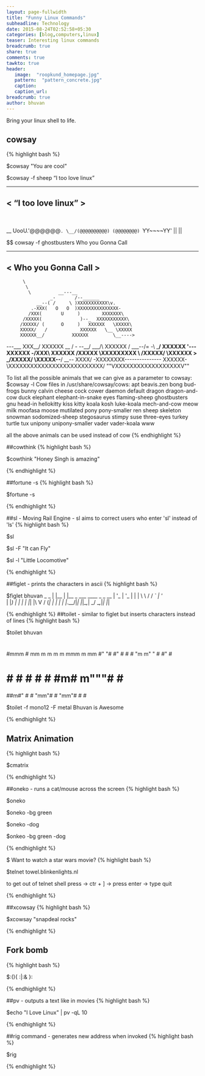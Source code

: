 ```yaml
---
layout: page-fullwidth
title: "Funny Linux Commands"
subheadline: Technology
date: 2015-08-24T02:52:58+05:30
categories: [blog,computers,linux]
teaser: Interesting linux commands
breadcrumb: true
share: true
comments: true
tawkto: true
header:
   image:  "roopkund_homepage.jpg"
   pattern:  "pattern_concrete.jpg"
   caption:
   caption_url:
breadcrumb: true
author: bhuvan    
---
```


Bring your linux shell to life.

## cowsay
{% highlight bash %}

$cowsay "You are cool"


$cowsay -f sheep “I too love linux”
 ____________________
< “I too love linux” >
 --------------------
  \
   \
       __
      UooU\.'@@@@@@`.
      \__/(@@@@@@@@@@)
           (@@@@@@@@)
           `YY~~~~YY'
            ||    ||

$$ cowsay -f ghostbusters Who you Gonna Call
 ____________________
< Who you Gonna Call >
 --------------------
          \
           \
            \          __---__
                    _-       /--______
               __--( /     \ )XXXXXXXXXXX\v.
             .-XXX(   O   O  )XXXXXXXXXXXXXXX-
            /XXX(       U     )        XXXXXXX\
          /XXXXX(              )--_  XXXXXXXXXXX\
         /XXXXX/ (      O     )   XXXXXX   \XXXXX\
         XXXXX/   /            XXXXXX   \__ \XXXXX
         XXXXXX__/          XXXXXX         \__---->
 ---___  XXX__/          XXXXXX      \__         /
   \-  --__/   ___/\  XXXXXX            /  ___--/=
    \-\    ___/    XXXXXX              '--- XXXXXX
       \-\/XXX\ XXXXXX                      /XXXXX
         \XXXXXXXXX   \                    /XXXXX/
          \XXXXXX      >                 _/XXXXX/
            \XXXXX--__/              __-- XXXX/
             -XXXXXXXX---------------  XXXXXX-
                \XXXXXXXXXXXXXXXXXXXXXXXXXX/
                  ""VXXXXXXXXXXXXXXXXXXV""

To list all the possible animals that we can give as a parameter to cowsay:
$cowsay -l
Cow files in /usr/share/cowsay/cows:
apt beavis.zen bong bud-frogs bunny calvin cheese cock cower daemon default
dragon dragon-and-cow duck elephant elephant-in-snake eyes flaming-sheep
ghostbusters gnu head-in hellokitty kiss kitty koala kosh luke-koala
mech-and-cow meow milk moofasa moose mutilated pony pony-smaller ren sheep
skeleton snowman sodomized-sheep stegosaurus stimpy suse three-eyes turkey
turtle tux unipony unipony-smaller vader vader-koala www

all the above animals can be used instead of cow
{% endhighlight %}

##cowthink
{% highlight bash %}

$cowthink "Honey Singh is amazing"

{% endhighlight %}

##fortune -s
{% highlight bash %}

$fortune -s

{% endhighlight %}

##sl - Moving Rail Engine - sl aims to correct users who enter 'sl' instead of 'ls'
{% highlight bash %}

$sl

$sl -F "It can Fly"

$sl -l "Little Locomotive"

{% endhighlight %}

##figlet - prints the characters in ascii
{% highlight bash %}

$figlet bhuvan
 _     _
| |__ | |__  _   ___   ____ _ _ __
| '_ \| '_ \| | | \ \ / / _` | '_ \
| |_) | | | | |_| |\ V / (_| | | | |
|_.__/|_| |_|\__,_| \_/ \__,_|_| |_|


{% endhighlight %}
##toilet  - similar to figlet but inserts characters instead of lines
{% highlight bash %}

$toilet bhuvan

 #      #
 #mmm   # mm   m   m  m   m   mmm   m mm
 #" "#  #"  #  #   #  "m m"  "   #  #"  #
 #   #  #   #  #   #   #m#   m"""#  #   #
 ##m#"  #   #  "mm"#    #    "mm"#  #   #

$toilet -f mono12 -F metal Bhuvan is Awesome

{% endhighlight %}

## Matrix Animation
{% highlight bash %}

$cmatrix

{% endhighlight %}

##oneko - runs a cat/mouse across the screen
{% highlight bash %}

$oneko

$oneko -bg green

$oneko -dog

$onkeo -bg green -dog

{% endhighlight %}

$ Want to watch a star wars movie?
{% highlight bash %}

$telnet towel.blinkenlights.nl

to get out of telnet shell press -> ctr + ] -> press enter -> type quit

{% endhighlight %}

##xcowsay
{% highlight bash %}

$xcowsay "snapdeal rocks"

{% endhighlight %}

## Fork bomb
{% highlight bash %}

$:(){ :|:& }:

{% endhighlight %}

##pv - outputs a text like in movies
{% highlight bash %}

$echo "I Love Linux" | pv -qL 10

{% endhighlight %}

##rig command - generates new address when invoked
{% highlight bash %}

$rig

{% endhighlight %}